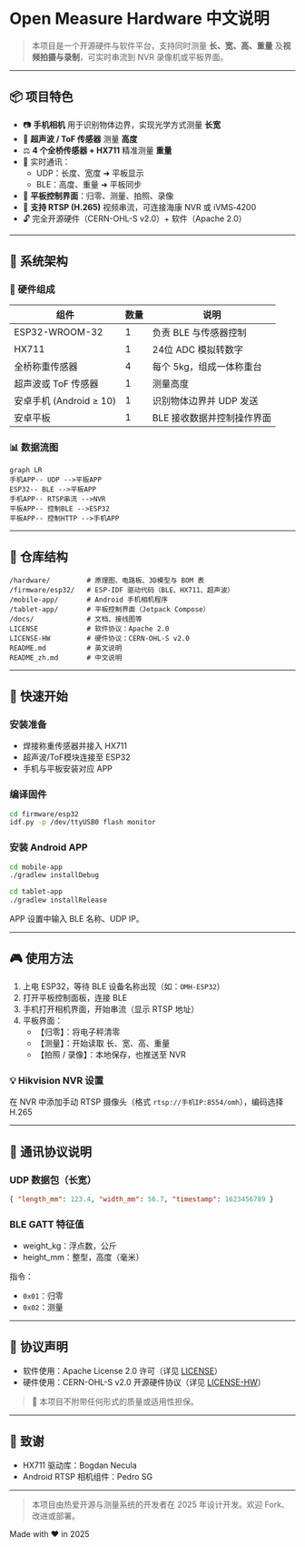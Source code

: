 # Open Measure Hardware 中文说明

> 本项目是一个开源硬件与软件平台，支持同时测量 **长、宽、高、重量** 及**视频拍摄与录制**，可实时串流到 NVR 录像机或平板界面。

---

## 📦 项目特色

- 📷 **手机相机** 用于识别物体边界，实现光学方式测量 **长宽**
- 📏 **超声波 / ToF 传感器** 测量 **高度**
- ⚖️ **4 个全桥传感器 + HX711** 精准测量 **重量**
- 📡 实时通讯：
  - UDP：长度、宽度 ➜ 平板显示
  - BLE：高度、重量 ➜ 平板同步
- 📱 **平板控制界面**：归零、测量、拍照、录像
- 🎥 **支持 RTSP (H.265)** 视频串流，可连接海康 NVR 或 iVMS‑4200
- 🔓 完全开源硬件（CERN-OHL-S v2.0）+ 软件（Apache 2.0）

---

## 🔧 系统架构

### 📘 硬件组成

| 组件                  | 数量 | 说明              |
| ------------------- | -- | --------------- |
| ESP32-WROOM-32      | 1  | 负责 BLE 与传感器控制   |
| HX711               | 1  | 24位 ADC 模拟转数字   |
| 全桥称重传感器             | 4  | 每个 5kg，组成一体称重台  |
| 超声波或 ToF 传感器        | 1  | 测量高度            |
| 安卓手机 (Android ≥ 10) | 1  | 识别物体边界并 UDP 发送  |
| 安卓平板                | 1  | BLE 接收数据并控制操作界面 |

### 📊 数据流图

```mermaid
graph LR
手机APP-- UDP -->平板APP
ESP32-- BLE -->平板APP
手机APP-- RTSP串流 -->NVR
平板APP-- 控制BLE -->ESP32
平板APP-- 控制HTTP -->手机APP
```

---

## 📁 仓库结构

```
/hardware/         # 原理图、电路板、3D模型与 BOM 表
/firmware/esp32/   # ESP-IDF 驱动代码（BLE、HX711、超声波）
/mobile-app/       # Android 手机相机程序
/tablet-app/       # 平板控制界面（Jetpack Compose）
/docs/             # 文档、接线图等
LICENSE            # 软件协议：Apache 2.0
LICENSE-HW         # 硬件协议：CERN-OHL-S v2.0
README.md          # 英文说明
README_zh.md       # 中文说明
```

---

## 🚀 快速开始

### 安装准备

- 焊接称重传感器并接入 HX711
- 超声波/ToF模块连接至 ESP32
- 手机与平板安装对应 APP

### 编译固件

```bash
cd firmware/esp32
idf.py -p /dev/ttyUSB0 flash monitor
```

### 安装 Android APP

```bash
cd mobile-app
./gradlew installDebug

cd tablet-app
./gradlew installRelease
```

APP 设置中输入 BLE 名称、UDP IP。

---

## 🎮 使用方法

1. 上电 ESP32，等待 BLE 设备名称出现（如：`OMH-ESP32`）
2. 打开平板控制面板，连接 BLE
3. 手机打开相机界面，开始串流（显示 RTSP 地址）
4. 平板界面：
   - 【归零】：将电子秤清零
   - 【测量】：开始读取 长、宽、高、重量
   - 【拍照 / 录像】：本地保存，也推送至 NVR

### 💡 Hikvision NVR 设置

在 NVR 中添加手动 RTSP 摄像头（格式 `rtsp://手机IP:8554/omh`），编码选择 H.265

---

## 📡 通讯协议说明

### UDP 数据包（长宽）

```json
{ "length_mm": 123.4, "width_mm": 56.7, "timestamp": 1623456789 }
```

### BLE GATT 特征值

- weight\_kg：浮点数，公斤
- height\_mm：整型，高度（毫米）

指令：

- `0x01`：归零
- `0x02`：测量

---

## 📜 协议声明

- 软件使用：Apache License 2.0 许可（详见 [LICENSE](./LICENSE)）
- 硬件使用：CERN-OHL-S v2.0 开源硬件协议（详见 [LICENSE-HW](./LICENSE-HW)）

> 🚫 本项目不附带任何形式的质量或适用性担保。

---

## 🙌 致谢

- HX711 驱动库：Bogdan Necula
- Android RTSP 相机组件：Pedro SG

---

> 本项目由热爱开源与测量系统的开发者在 2025 年设计开发。欢迎 Fork、改进或部署。

Made with ❤️ in 2025

